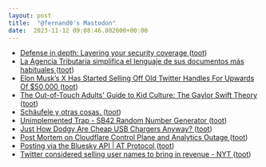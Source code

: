 ```yaml
---
layout: post
title:  "@fernand0's Mastodon"
date:  2023-11-12 09:08:46.802000+00:00
---
```

*  [Defense in depth: Layering your security coverage ](https://securityintelligence.com/articles/defense-in-depth-layering-your-security-coverage) ([toot](https://mastodon.social/@fernand0/111396790389971862))
*  [La Agencia Tributaria simplifica el lenguaje de sus documentos más habituales  ](https://www.lamoncloa.gob.es/serviciosdeprensa/notasprensa/hacienda/Paginas/2023/021123-aeat-eliminacion-barreras-comprension.aspx) ([toot](https://mastodon.social/@fernand0/111396722602985411))
*  [Elon Musk’s X Has Started Selling Off Old Twitter Handles For Upwards Of $50,000 ](https://www.forbes.com/sites/alexkonrad/2023/11/03/elon-musk-x-has-started-selling-off-old-twitter-handles) ([toot](https://mastodon.social/@fernand0/111395176469562650))
*  [The Out-of-Touch Adults' Guide to Kid Culture: The Gaylor Swift Theory ](https://lifehacker.com/the-out-of-touch-adults-guide-to-kid-culture-the-gaylo-185098821) ([toot](https://mastodon.social/@fernand0/111393495201244193))
*  [Schäufele y otras cosas. ](https://avecesunafoto.wordpress.com/2023/11/11/schaufele-y-otras-cosas) ([toot](https://mastodon.social/@fernand0/111393335196356287))
*  [Unimplemented Trap - SB42 Random Number Generator ](https://unimplementedtrap.com/sb42-random-number-generato) ([toot](https://mastodon.social/@fernand0/111393325755990124))
*  [Just How Dodgy Are Cheap USB Chargers Anyway? ](https://hackaday.com/2023/11/03/just-how-dodgy-are-cheap-usb-chargers-anyway) ([toot](https://mastodon.social/@fernand0/111393140802264324))
*  [Post Mortem on Cloudflare Control Plane and Analytics Outage ](https://blog.cloudflare.com/post-mortem-on-cloudflare-control-plane-and-analytics-outage) ([toot](https://mastodon.social/@fernand0/111392781651173906))
*  [Posting via the Bluesky API \| AT Protocol ](https://atproto.com/blog/create-pos) ([toot](https://mastodon.social/@fernand0/111392525634659526))
*  [Twitter considered selling user names to bring in revenue - NYT ](https://www.reuters.com/technology/twitter-considered-selling-user-names-bring-revenue-nyt-2023-01-11) ([toot](https://mastodon.social/@fernand0/111392342776347574))
